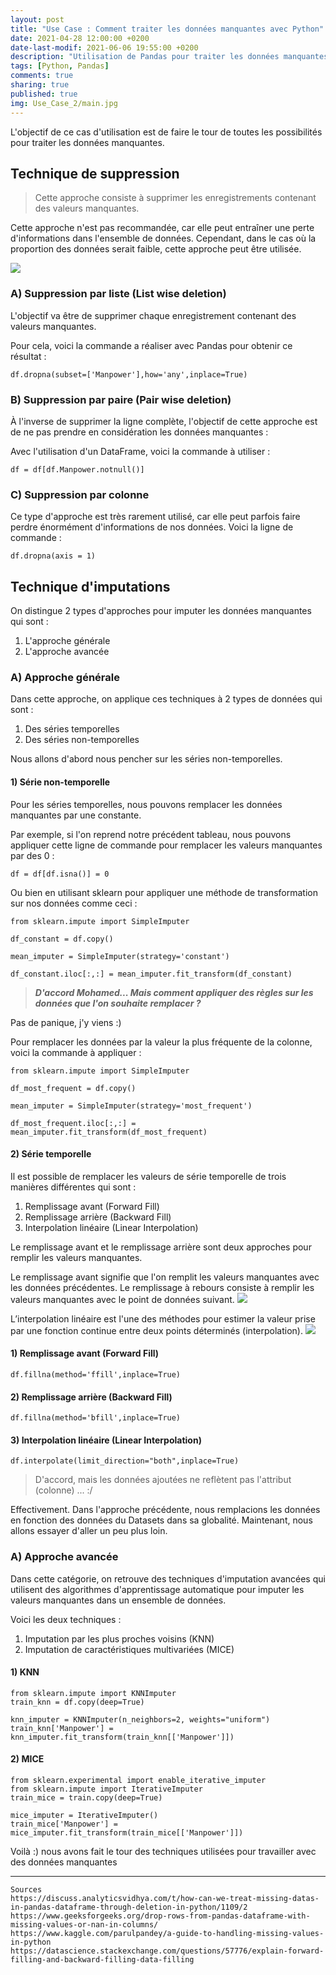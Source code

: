 ```yaml
---
layout: post
title: "Use Case : Comment traiter les données manquantes avec Python"
date: 2021-04-28 12:00:00 +0200
date-last-modif: 2021-06-06 19:55:00 +0200
description: "Utilisation de Pandas pour traiter les données manquantes"
tags: [Python, Pandas]
comments: true
sharing: true
published: true
img: Use_Case_2/main.jpg
---
```



L'objectif de ce cas d'utilisation est de faire le tour de toutes les possibilités pour traiter les données manquantes.


## Technique de suppression

> Cette approche consiste à supprimer les enregistrements contenant des valeurs manquantes.

Cette approche n'est pas recommandée, car elle peut entraîner une perte d'informations dans l'ensemble de données. Cependant, dans le cas où la proportion des données serait faible, cette approche peut être utilisée.

![](https://discourse-cloud-file-uploads.s3.dualstack.us-west-2.amazonaws.com/business6/uploads/analyticsvidhya/original/1X/8681016024c01025b6244f19c7be720e4ae76040.png)



### A) Suppression par liste (List wise deletion)
L'objectif va être de supprimer chaque enregistrement contenant des valeurs manquantes.

Pour cela, voici la commande a réaliser avec Pandas pour obtenir ce résultat :
```
df.dropna(subset=['Manpower'],how='any',inplace=True)
```


### B) Suppression par paire (Pair wise deletion)

À l'inverse de supprimer la ligne complète, l'objectif de cette approche est de ne pas prendre en considération les données manquantes :


Avec l'utilisation d'un DataFrame, voici la commande à utiliser :
```
df = df[df.Manpower.notnull()]
```
### C) Suppression par colonne

Ce type d'approche est très rarement utilisé, car elle peut parfois faire perdre énormément d'informations de nos données. Voici la ligne de commande :
```
df.dropna(axis = 1)
```

## Technique d'imputations


On distingue 2 types d'approches pour imputer les données manquantes qui sont :
1) L'approche générale
2) L'approche avancée


### A) Approche générale


Dans cette approche, on applique ces techniques à 2 types de données qui sont :
1) Des séries temporelles
2) Des séries non-temporelles

Nous allons d'abord nous pencher sur les séries non-temporelles.

#### 1) Série non-temporelle

Pour les séries temporelles, nous pouvons remplacer les données manquantes par une constante.

Par exemple, si l'on reprend notre précédent tableau, nous pouvons appliquer cette ligne de commande pour remplacer les valeurs manquantes par des 0 :
```
df = df[df.isna()] = 0
```

Ou bien en utilisant sklearn pour appliquer une méthode de transformation sur nos données comme ceci :
```
from sklearn.impute import SimpleImputer

df_constant = df.copy()

mean_imputer = SimpleImputer(strategy='constant')

df_constant.iloc[:,:] = mean_imputer.fit_transform(df_constant)
```

> ***D'accord Mohamed... Mais comment appliquer des règles sur les données que l'on souhaite remplacer ?***

Pas de panique, j'y viens :)

Pour remplacer les données par la valeur la plus fréquente de la colonne, voici la commande à appliquer :
```
from sklearn.impute import SimpleImputer

df_most_frequent = df.copy()

mean_imputer = SimpleImputer(strategy='most_frequent')

df_most_frequent.iloc[:,:] = mean_imputer.fit_transform(df_most_frequent)
```

#### 2) Série temporelle

Il est possible de remplacer les valeurs de série temporelle de trois manières différentes qui sont :
1) Remplissage avant (Forward Fill)
2) Remplissage arrière (Backward Fill)
3) Interpolation linéaire (Linear Interpolation)


Le remplissage avant et le remplissage arrière sont deux approches pour remplir les valeurs manquantes.

Le remplissage avant signifie que l'on remplit les valeurs manquantes avec les données précédentes. Le remplissage à rebours consiste à remplir les valeurs manquantes avec le point de données suivant.
![](https://maelfabien.github.io/assets/images/ts2_11.jpg)

L’interpolation linéaire est l'une des méthodes pour estimer la valeur prise par une fonction continue entre deux points déterminés (interpolation).
![](https://upload.wikimedia.org/wikipedia/commons/thumb/6/67/Interpolation_example_linear.svg/1024px-Interpolation_example_linear.svg.png)

#### 1) Remplissage avant (Forward Fill)
```
df.fillna(method='ffill',inplace=True)
```
#### 2) Remplissage arrière (Backward Fill)

```
df.fillna(method='bfill',inplace=True)
```
#### 3) Interpolation linéaire (Linear Interpolation)
```
df.interpolate(limit_direction="both",inplace=True)
```

> D'accord, mais les données ajoutées ne reflètent pas l'attribut (colonne) ... :/

Effectivement. Dans l'approche précédente, nous remplacions les données en fonction des données du Datasets dans sa globalité. Maintenant, nous allons essayer d'aller un peu plus loin.

### A) Approche avancée



Dans cette catégorie, on retrouve des techniques d'imputation avancées qui utilisent des algorithmes d'apprentissage automatique pour imputer les valeurs manquantes dans un ensemble de données.

Voici les deux techniques :
1) Imputation par les plus proches voisins (KNN)
2) Imputation de caractéristiques multivariées (MICE)

#### 1) KNN
```
from sklearn.impute import KNNImputer
train_knn = df.copy(deep=True)

knn_imputer = KNNImputer(n_neighbors=2, weights="uniform")
train_knn['Manpower'] = knn_imputer.fit_transform(train_knn[['Manpower']])
```

#### 2) MICE
```
from sklearn.experimental import enable_iterative_imputer
from sklearn.impute import IterativeImputer
train_mice = train.copy(deep=True)

mice_imputer = IterativeImputer()
train_mice['Manpower'] = mice_imputer.fit_transform(train_mice[['Manpower']])
```


Voilà :) nous avons fait le tour des techniques utilisées pour travailler avec des données manquantes

---

```
Sources
https://discuss.analyticsvidhya.com/t/how-can-we-treat-missing-datas-in-pandas-dataframe-through-deletion-in-python/1109/2
https://www.geeksforgeeks.org/drop-rows-from-pandas-dataframe-with-missing-values-or-nan-in-columns/
https://www.kaggle.com/parulpandey/a-guide-to-handling-missing-values-in-python
https://datascience.stackexchange.com/questions/57776/explain-forward-filling-and-backward-filling-data-filling
```